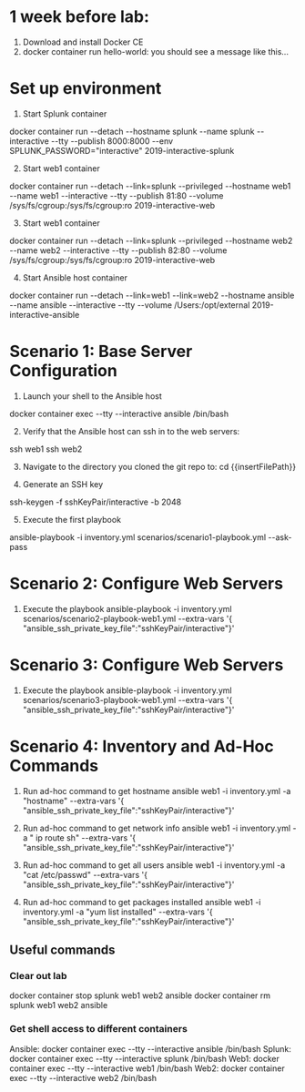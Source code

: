 
# 1 week before lab:
1. Download and install Docker CE
2. docker container run hello-world: you should see a message like this...

# Set up environment

1. Start Splunk container

docker container run --detach --hostname splunk --name splunk --interactive --tty --publish 8000:8000 --env SPLUNK_PASSWORD="interactive" 2019-interactive-splunk

2. Start web1 container

docker container run --detach --link=splunk --privileged --hostname web1 --name web1 --interactive --tty --publish 81:80 --volume /sys/fs/cgroup:/sys/fs/cgroup:ro 2019-interactive-web

3. Start web1 container

docker container run --detach --link=splunk --privileged --hostname web2 --name web2 --interactive --tty --publish 82:80 --volume /sys/fs/cgroup:/sys/fs/cgroup:ro 2019-interactive-web

4. Start Ansible host container

docker container run --detach --link=web1 --link=web2 --hostname ansible --name ansible --interactive --tty  --volume /Users:/opt/external 2019-interactive-ansible


# Scenario 1: Base Server Configuration

1. Launch your shell to the Ansible host

docker container exec --tty --interactive ansible /bin/bash

2. Verify that the Ansible host can ssh in to the web servers:

ssh web1
ssh web2

3. Navigate to the directory you cloned the git repo to: cd {{insertFilePath}}

4. Generate an SSH key

ssh-keygen -f sshKeyPair/interactive -b 2048

5. Execute the first playbook

ansible-playbook -i inventory.yml scenarios/scenario1-playbook.yml --ask-pass

# Scenario 2: Configure Web Servers

1. Execute the playbook
ansible-playbook -i inventory.yml scenarios/scenario2-playbook-web1.yml --extra-vars '{ "ansible_ssh_private_key_file":"sshKeyPair/interactive"}'

# Scenario 3: Configure Web Servers

1. Execute the playbook
ansible-playbook -i inventory.yml scenarios/scenario3-playbook-web1.yml --extra-vars '{ "ansible_ssh_private_key_file":"sshKeyPair/interactive"}'

# Scenario 4: Inventory and Ad-Hoc Commands

1. Run ad-hoc command to get hostname
ansible web1 -i inventory.yml -a "hostname" --extra-vars '{ "ansible_ssh_private_key_file":"sshKeyPair/interactive"}'

2. Run ad-hoc command to get network info
ansible web1 -i inventory.yml -a " ip route sh" --extra-vars '{ "ansible_ssh_private_key_file":"sshKeyPair/interactive"}'

3. Run ad-hoc command to get all users
ansible web1 -i inventory.yml -a "cat /etc/passwd" --extra-vars '{ "ansible_ssh_private_key_file":"sshKeyPair/interactive"}'

4. Run ad-hoc command to get packages installed
ansible web1 -i inventory.yml -a "yum list installed" --extra-vars '{ "ansible_ssh_private_key_file":"sshKeyPair/interactive"}'

## Useful commands
### Clear out lab
docker container stop splunk web1 web2 ansible
docker container rm splunk web1 web2 ansible

### Get shell access to different containers
Ansible: docker container exec --tty --interactive ansible /bin/bash
Splunk: docker container exec --tty --interactive splunk /bin/bash
Web1: docker container exec --tty --interactive web1 /bin/bash
Web2: docker container exec --tty --interactive web2 /bin/bash
